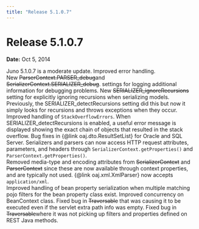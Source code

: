 ```yaml
---
title: "Release 5.1.0.7"
---
```


# Release 5.1.0.7

**Date:** Oct 5, 2014

Juno 5.1.0.7 is a moderate update.
Improved error handling.  
New ~~ParserContext.PARSER_debug~~and ~~SerializerContext.SERIALIZER_debug~~.
settings for logging additional information for debugging problems.
New ~~SERIALIZER_ignoreRecursions~~ setting for explicitly ignoring recursions when 
serializing models.  Previously, the SERIALIZER_detectRecursions setting did this but now it simply looks for recursions 
and throws exceptions when they occur.
Improved handling of `StackOverflowErrors`.  When SERIALIZER_detectRecursions is enabled, a useful error message
is displayed showing the exact chain of objects that resulted in the stack overflow.
Bug fixes in \{@link oaj.dto.ResultSetList\} for Oracle and SQL Server.
Serializers and parsers can now access HTTP request attributes, parameters, and headers through `SerializerContext.getProperties()` and
`ParserContext.getProperties()`.		
Removed media-type and encoding attributes from ~~SerializerContext~~ and ~~ParserContext~~	
since these are now available through context properties, and are typically not used.
\{@link oaj.xml.XmlParser\} now accepts `application/xml`.		
Improved handling of bean property serialization when multiple matching pojo filters for the bean property class exist.
Improved concurrency on BeanContext class.
Fixed bug in ~~Traversable~~ that was causing it to be executed even if the servlet extra path info was empty.
Fixed bug in ~~Traversable~~where it was not picking up filters and properties defined on REST Java methods.
